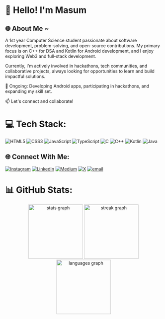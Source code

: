 # 👋 Hello! I'm Masum
## 🌐 About Me ~
A 1st year Computer Science student passionate about software development, problem-solving, and open-source contributions. My primary focus is on C++ for DSA and Kotlin for Android development, and I enjoy exploring Web3 and full-stack development.

Currently, I'm actively involved in hackathons, tech communities, and collaborative projects, always looking for opportunities to learn and build impactful solutions.

🎯 Ongoing: Developing Android apps, participating in hackathons, and expanding my skill set.

📫 Let's connect and collaborate!

# 💻 Tech Stack:
![HTML5](https://img.shields.io/badge/html5-%23E34F26.svg?style=plastic&logo=html5&logoColor=white) ![CSS3](https://img.shields.io/badge/css3-%231572B6.svg?style=plastic&logo=css3&logoColor=white) ![JavaScript](https://img.shields.io/badge/javascript-%23323330.svg?style=plastic&logo=javascript&logoColor=%23F7DF1E) ![TypeScript](https://img.shields.io/badge/typescript-%23007ACC.svg?style=plastic&logo=typescript&logoColor=white) ![C](https://img.shields.io/badge/c-%2300599C.svg?style=plastic&logo=c&logoColor=white) ![C++](https://img.shields.io/badge/c++-%2300599C.svg?style=plastic&logo=c%2B%2B&logoColor=white) ![Kotlin](https://img.shields.io/badge/kotlin-%237F52FF.svg?style=plastic&logo=kotlin&logoColor=white) ![Java](https://img.shields.io/badge/java-%23ED8B00.svg?style=plastic&logo=openjdk&logoColor=white)

## 🌐 Connect With Me:
[![Instagram](https://img.shields.io/badge/Instagram-%23E4405F.svg?style=plastic&logo=Instagram&logoColor=white)](https://instagram.com/insane.odyssey) [![LinkedIn](https://img.shields.io/badge/LinkedIn-%230077B5.svg?style=plastic&logo=linkedin&logoColor=white)](https://linkedin.com/in/masumali26) [![Medium](https://img.shields.io/badge/Medium-12100E?style=plastic&logo=medium&logoColor=white)](https://medium.com/@insane_odyssey) [![X](https://img.shields.io/badge/X-black.svg?style=plastic&logo=X&logoColor=white)](https://x.com/insane_odyssey_) [![email](https://img.shields.io/badge/Email-D14836?style=plastic&logo=gmail&logoColor=white)](mailto:masumali262006@gmail.com) 

# 📊 GitHub Stats:
<div align="center">
  <img src="https://github-readme-stats.vercel.app/api?username=insaneodyssey26&hide_title=false&hide_rank=false&show_icons=true&include_all_commits=true&count_private=true&disable_animations=false&theme=chartreuse-dark&locale=en&hide_border=false" height="175" alt="stats graph"  />
  <img src="https://nirzak-streak-stats.vercel.app/?user=insaneodyssey26&theme=chartreuse-dark&hide_border=false&border_radius=5" height="175" alt="streak graph"  />
  <img src="https://github-readme-stats.vercel.app/api/top-langs?username=insaneodyssey26&locale=en&hide_title=false&layout=compact&card_width=320&langs_count=6&theme=chartreuse-dark&hide_border=false" height="175" alt="languages graph"  />
</div>

